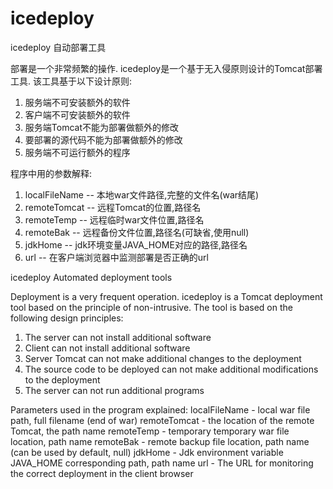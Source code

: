 # icedeploy
icedeploy
自动部署工具

部署是一个非常频繁的操作.
icedeploy是一个基于无入侵原则设计的Tomcat部署工具.
该工具基于以下设计原则:
1. 服务端不可安装额外的软件
2. 客户端不可安装额外的软件
3. 服务端Tomcat不能为部署做额外的修改
4. 要部署的源代码不能为部署做额外的修改
5. 服务端不可运行额外的程序

程序中用的参数解释:
1. localFileName -- 本地war文件路径,完整的文件名(war结尾)
2. remoteTomcat -- 远程Tomcat的位置,路径名
3. remoteTemp -- 远程临时war文件位置,路径名
4. remoteBak -- 远程备份文件位置,路径名(可缺省,使用null)
5. jdkHome -- jdk环境变量JAVA_HOME对应的路径,路径名
6. url -- 在客户端浏览器中监测部署是否正确的url

icedeploy
Automated deployment tools

Deployment is a very frequent operation.
icedeploy is a Tomcat deployment tool based on the principle of non-intrusive.
The tool is based on the following design principles:
1. The server can not install additional software
2. Client can not install additional software
3. Server Tomcat can not make additional changes to the deployment
4. The source code to be deployed can not make additional modifications to the deployment
5. The server can not run additional programs

Parameters used in the program explained:
localFileName - local war file path, full filename (end of war)
remoteTomcat - the location of the remote Tomcat, the path name
remoteTemp - temporary temporary war file location, path name
remoteBak - remote backup file location, path name (can be used by default, null)
jdkHome - Jdk environment variable JAVA_HOME corresponding path, path name
url - The URL for monitoring the correct deployment in the client browser


